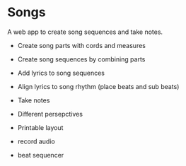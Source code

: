 # Songs

A web app to create song sequences and take notes.

- Create song parts with cords and measures
- Create song sequences by combining parts
- Add lyrics to song sequences
- Align lyrics to song rhythm (place beats and sub beats)
- Take notes
- Different persepctives
- Printable layout

- record audio
- beat sequencer